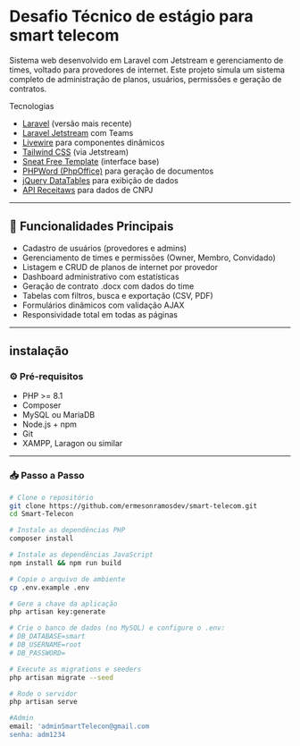 # Desafio Técnico de estágio para smart telecom

Sistema web desenvolvido em Laravel com Jetstream e gerenciamento de times, voltado para provedores de internet. Este projeto simula um sistema completo de administração de planos, usuários, permissões e geração de contratos.

Tecnologias

- [Laravel](https://laravel.com/) (versão mais recente)
- [Laravel Jetstream](https://jetstream.laravel.com/) com Teams
- [Livewire](https://laravel-livewire.com/) para componentes dinâmicos
- [Tailwind CSS](https://tailwindcss.com/) (via Jetstream)
- [Sneat Free Template](https://themeselection.com/item/sneat-free-bootstrap-5-html-admin-template/) (interface base)
- [PHPWord (PhpOffice)](https://github.com/PHPOffice/PHPWord) para geração de documentos
- [jQuery DataTables](https://datatables.net/) para exibição de dados
- [API Receitaws](https://receitaws.com.br/) para dados de CNPJ

---

## 🎯 Funcionalidades Principais

- Cadastro de usuários (provedores e admins)
- Gerenciamento de times e permissões (Owner, Membro, Convidado)
- Listagem e CRUD de planos de internet por provedor
- Dashboard administrativo com estatísticas
- Geração de contrato .docx com dados do time
- Tabelas com filtros, busca e exportação (CSV, PDF)
- Formulários dinâmicos com validação AJAX
- Responsividade total em todas as páginas

---

## instalação

### ⚙️ Pré-requisitos

- PHP >= 8.1
- Composer
- MySQL ou MariaDB
- Node.js + npm
- Git
- XAMPP, Laragon ou similar

---

### 📥 Passo a Passo

```bash
# Clone o repositório
git clone https://github.com/ermesonramosdev/smart-telecom.git
cd Smart-Telecon

# Instale as dependências PHP
composer install

# Instale as dependências JavaScript
npm install && npm run build

# Copie o arquivo de ambiente
cp .env.example .env

# Gere a chave da aplicação
php artisan key:generate

# Crie o banco de dados (no MySQL) e configure o .env:
# DB_DATABASE=smart
# DB_USERNAME=root
# DB_PASSWORD=

# Execute as migrations e seeders
php artisan migrate --seed

# Rode o servidor
php artisan serve

#Admin
email: 'adminSmartTelecon@gmail.com
senha: adm1234


